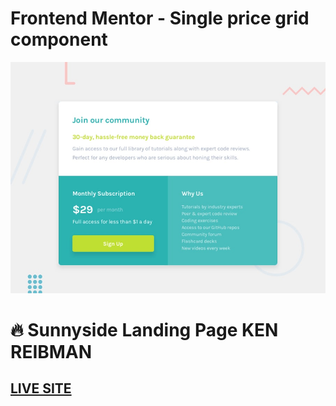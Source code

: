 # Frontend Mentor - Single price grid component

![Design preview for the Single price grid component coding challenge](./design/desktop-preview.jpg)

# 🔥 Sunnyside Landing Page KEN REIBMAN

## [LIVE SITE](https://kenreibman.github.io/single-price-grid-component/)

